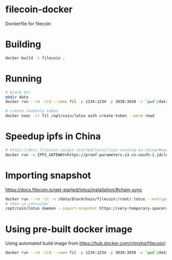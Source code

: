 # filecoin-docker
Dockerfile for filecoin


# Building

```bash
docker build -t filecoin .
```

# Running

```bash
# block dir
mkdir data
docker run --rm -itd --name fil -p 1234:1234 -p 3030:3030 -v `pwd`/data:/root/.lotus filecoin

# create readonly token
docker exec -it fil /opt/coin/lotus auth create-token --perm read
```


# Speedup ipfs in China

```bash
# https://docs.filecoin.io/get-started/lotus/tips-running-in-china/#speed-up-proof-parameter-download-for-first-boot
docker run -e IPFS_GATEWAY=https://proof-parameters.s3.cn-south-1.jdcloud-oss.com/ipfs/ --rm -itd --name fil -p 1234:1234 -p 3030:3030 -v `pwd`/data:/root/.lotus filecoin
```


# Importing snapshot

<https://docs.filecoin.io/get-started/lotus/installation/#chain-sync>

```bash
docker run --rm -it -v /data/blockchain/filecoin:/root/.lotus --entrypoint sh mixhq/filecoin
# then in container
/opt/coin/lotus daemon --import-snapshot https://very-temporary-spacerace-chain-snapshot.s3.amazonaws.com/Spacerace_pruned_stateroots_snapshot_latest.car
```


# Using pre-built docker image

Using automated build image from <https://hub.docker.com/r/mixhq/filecoin/>:

```bash
docker run --rm -itd --name fil -p 1234:1234 -p 3030:3030 -v `pwd`/data:/root/.lotus mixhq/filecoin
```

